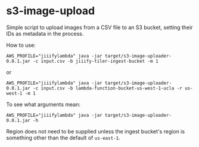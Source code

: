 # s3-image-upload

Simple script to upload images from a CSV file to an S3 bucket, setting their IDs as metadata in the process.

How to use:

    AWS_PROFILE="jiiifylambda" java -jar target/s3-image-uploader-0.0.1.jar -c input.csv -b jiiify-tiler-ingest-bucket -m 1

or

    AWS_PROFILE="jiiifylambda" java -jar target/s3-image-uploader-0.0.1.jar -c input.csv -b lambda-function-bucket-us-west-1-ucla -r us-west-1 -m 1

To see what arguments mean:

    AWS_PROFILE="jiiifylambda" java -jar target/s3-image-uploader-0.0.1.jar -h

Region does not need to be supplied unless the ingest bucket's region is something other than the default of `us-east-1`.
